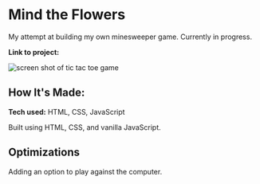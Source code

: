 # Mind the Flowers

My attempt at building my own minesweeper game. Currently in progress. 

**Link to project:** 

![screen shot of tic tac toe game](./game.png)

## How It's Made:

**Tech used:** HTML, CSS, JavaScript

Built using HTML, CSS, and vanilla JavaScript.

## Optimizations

Adding an option to play against the computer.
